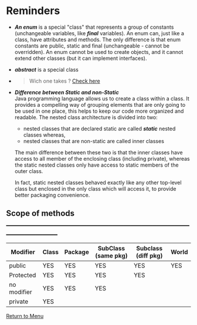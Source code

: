# Reminders

* __*An enum*__ is a special "class" that represents a group of constants (unchangeable variables, like __*final*__ variables). An enum can, just like a class, have attributes and methods. The only difference is that enum constants are public, static and final (unchangeable - cannot be overridden). 
An enum cannot be used to create objects, and it cannot extend other classes (but it can implement interfaces).

* __*abstract*__ is a special class

* > Wich one takes ?  [Check here](https://drive.google.com/file/d/1f6gOhkju-FkL0OjjHRZqzJF-LvG9HR0L/view?usp=sharing)

* __*Difference  between Static and non-Static*__  
   Java programming language allows us to create a class within a class. It provides a compelling way of grouping elements that are only going to be used in one place, this helps to keep our code more organized and readable.
   The nested class architecture is divided into two: 
   * nested classes that are declared static are called __*static*__ nested classes whereas,
   * nested classes that are non-static are called inner classes    


    The main difference between these two is that the inner classes have access to all member of the enclosing class (including private), whereas the static nested classes only have access to static members of the outer class.

     In fact, static nested classes behaved exactly like any other top-level class but enclosed in the only class which will access it, to provide better packaging convenience.


## Scope of methods ________________________________________________________________
| Modifier    | Class | Package | SubClass (same pkg) | Subclass (diff pkg) | World |
|-------------|-------|---------|---------------------|---------------------|-------|
| public      |  YES  |   YES   |    YES              |    YES              | YES
| Protected   |  YES  |   YES   |    YES              |    YES              |
| no modifier |  YES  |   YES   |    YES              |                     |
| private     |  YES  |         |                     |                     |

[Return to Menu](https://github.com/JDucellier/CheatSheet/tree/Java)
